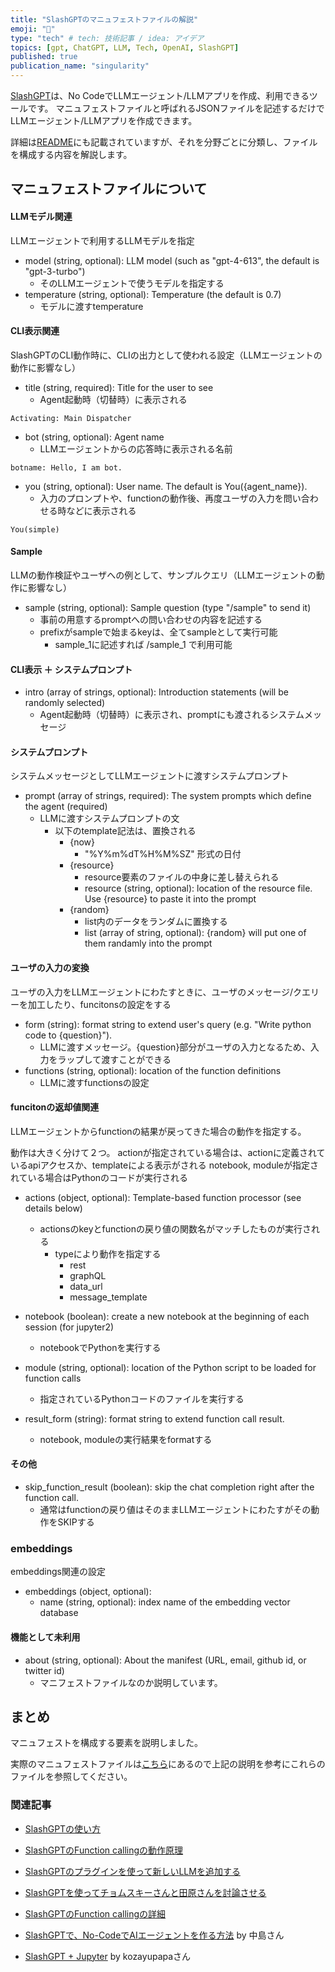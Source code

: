 ```yaml
---
title: "SlashGPTのマニュフェストファイルの解説"
emoji: "🚀"
type: "tech" # tech: 技術記事 / idea: アイデア
topics: [gpt, ChatGPT, LLM, Tech, OpenAI, SlashGPT]
published: true
publication_name: "singularity"
---
```


[SlashGPT](https://github.com/snakajima/SlashGPT/)は、No CodeでLLMエージェント/LLMアプリを作成、利用できるツールです。
マニュフェストファイルと呼ばれるJSONファイルを記述するだけでLLMエージェント/LLMアプリを作成できます。

詳細は[README](https://github.com/snakajima/SlashGPT#manifest-files)にも記載されていますが、それを分野ごとに分類し、ファイルを構成する内容を解説します。

## マニュフェストファイルについて


#### LLMモデル関連

LLMエージェントで利用するLLMモデルを指定

- model (string, optional): LLM model (such as "gpt-4-613", the default is "gpt-3-turbo")
  - そのLLMエージェントで使うモデルを指定する
- temperature (string, optional): Temperature (the default is 0.7)
  - モデルに渡すtemperature

#### CLI表示関連

SlashGPTのCLI動作時に、CLIの出力として使われる設定（LLMエージェントの動作に影響なし）

- title (string, required): Title for the user to see
  - Agent起動時（切替時）に表示される
```
Activating: Main Dispatcher
```

- bot (string, optional): Agent name
   - LLMエージェントからの応答時に表示される名前
```
botname: Hello, I am bot.
```

- you (string, optional): User name. The default is You({agent_name}).
  - 入力のプロンプトや、functionの動作後、再度ユーザの入力を問い合わせる時などに表示される
```
You(simple)
```

#### Sample

LLMの動作検証やユーザへの例として、サンプルクエリ（LLMエージェントの動作に影響なし）

- sample (string, optional): Sample question (type "/sample" to send it)
  - 事前の用意するpromptへの問い合わせの内容を記述する
  - prefixがsampleで始まるkeyは、全てsampleとして実行可能
    - sample_1に記述すれば /sample_1 で利用可能

#### CLI表示 ＋ システムプロンプト

- intro (array of strings, optional): Introduction statements (will be randomly selected)
   - Agent起動時（切替時）に表示され、promptにも渡されるシステムメッセージ

#### システムプロンプト

システムメッセージとしてLLMエージェントに渡すシステムプロンプト

- prompt (array of strings, required): The system prompts which define the agent (required)
  - LLMに渡すシステムプロンプトの文
    - 以下のtemplate記法は、置換される
      - {now}
        - "%Y%m%dT%H%M%SZ" 形式の日付
      - {resource}
        - resource要素のファイルの中身に差し替えられる
        - resource (string, optional): location of the resource file. Use {resource} to paste it into the prompt
      - {random}
        - list内のデータをランダムに置換する
        - list (array of string, optional): {random} will put one of them randamly into the prompt


#### ユーザの入力の変換

ユーザの入力をLLMエージェントにわたすときに、ユーザのメッセージ/クエリーを加工したり、funcitonsの設定をする
  
- form (string): format string to extend user's query (e.g. "Write python code to {question}").
   - LLMに渡すメッセージ。{question}部分がユーザの入力となるため、入力をラップして渡すことができる
- functions (string, optional): location of the function definitions
   - LLMに渡すfunctionsの設定

#### funcitonの返却値関連

LLMエージェントからfunctionの結果が戻ってきた場合の動作を指定する。

動作は大きく分けて２つ。
actionが指定されている場合は、actionに定義されているapiアクセスか、templateによる表示がされる
notebook, moduleが指定されている場合はPythonのコードが実行される

- actions (object, optional): Template-based function processor (see details below)
  - actionsのkeyとfunctionの戻り値の関数名がマッチしたものが実行される
    - typeにより動作を指定する
      - rest
      - graphQL
      - data_url
      - message_template

- notebook (boolean): create a new notebook at the beginning of each session (for jupyter2)
   - notebookでPythonを実行する 
- module (string, optional): location of the Python script to be loaded for function calls
  - 指定されているPythonコードのファイルを実行する

- result_form (string): format string to extend function call result.
  - notebook, moduleの実行結果をformatする
 
#### その他

- skip_function_result (boolean): skip the chat completion right after the function call.
  - 通常はfunctionの戻り値はそのままLLMエージェントにわたすがその動作をSKIPする

### embeddings

embeddings関連の設定

- embeddings (object, optional):
  - name (string, optional): index name of the embedding vector database

#### 機能として未利用

- about (string, optional): About the manifest (URL, email, github id, or twitter id)
  - マニフェストファイルなのか説明しています。


## まとめ

マニュフェストを構成する要素を説明しました。

実際のマニュフェストファイルは[こちら](https://github.com/snakajima/SlashGPT/tree/main/manifests/main)にあるので上記の説明を参考にこれらのファイルを参照してください。


### 関連記事

- [SlashGPTの使い方](https://zenn.dev/singularity/articles/slashgpt_tutorial_1)
- [SlashGPTのFunction callingの動作原理](https://zenn.dev/singularity/articles/slashgpt_spacex)
- [SlashGPTのプラグインを使って新しいLLMを追加する](https://zenn.dev/singularity/articles/slashgpt_llm_engine)
- [SlashGPTを使ってチョムスキーさんと田原さんを討論させる](https://zenn.dev/singularity/articles/slashgpt_agents)
- [SlashGPTのFunction callingの詳細](https://zenn.dev/singularity/articles/slashgpt_function_calling)

- [SlashGPTで、No-CodeでAIエージェントを作る方法](https://zenn.dev/snakajima/articles/adf436f7f794b3) by 中島さん
- [SlashGPT + Jupyter](https://zenn.dev/singularity/articles/718cba24bf1275) by kozayupapaさん

